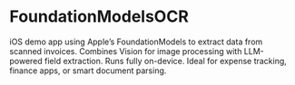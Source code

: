 # FoundationModelsOCR
iOS demo app using Apple’s FoundationModels to extract data from scanned invoices. Combines Vision for image processing with LLM-powered field extraction. Runs fully on-device. Ideal for expense tracking, finance apps, or smart document parsing.
